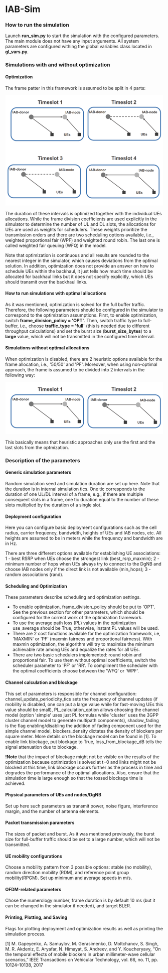 # IAB-Sim

### How to run the simulation

Launch **run_sim.py** to start the simulation with the configured parameters. The main module does not have any input arguments.
All system parameters are configured withing the global variables class located in **gl_vars.py**.

### Simulations with and without optimization

#### Optimization

The frame patter in this framework is assumed to be split in 4 parts:

![alt text](./docs/frame_split_configuration.png)

The duration of these intervals is optimized together with the individual UEs allocations. 
While the frame division coefficients are used explicitly in the simulator to determine
the number of UL and DL slots, the allocations for UEs are used as weights for schedulers.
These weights prioritize the transmission orders and there are two scheduling options 
available, i.e., weighted proportional fair (WPF) and weighted round robin. The last one
is called weighted fair queuing (WFQ) in the model.

Note that optimization is continuous and all results are rounded to the nearest integer
in the simulator, which causes deviations from the optimal solution. In addition, optimization
does not provide an answer on how to schedule UEs within the backhaul, it just tells
how much time should be allocated for backhaul links but it does not specify explicitly, 
which UEs should transmit over the backhaul links.

#### How to run simulations with optimal allocations

As it was mentioned, optimization is solved for the full buffer traffic. Therefore, the following parameters should be configured
in the simulator to correspond to the optimization assumptions.
First, to enable optimization, switch **frame_division_policy = 'OPT'**.
Then, switch traffic type to full-buffer, i.e., choose **traffic_type = 'full'** (this is needed due to different throughput calculations) 
and set the burst size (**burst_size_bytes**) to a **large** value, which will not be transmitted in the configured time interval.

#### Simulations without optimal allocations

When optimization is disabled, there are 2 heuristic options available for the frame allocation, i.e., '50/50' and 'PF'.
Moreover, when using non-optimal approach, the frame is assumed to be divided into 2 intervals in the following way:

![alt text](./docs/frame_split_configuration_heuristic.png)

This basically means that heuristic approaches only use the first and the last slots from the optmization.


### Description of the parameters

#### Generic simulation parameters
Random simulation seed and simulation duration are set up here. Note that the duration is in internal simulation tics. One tic corresponds to the
duration of one UL/DL interval of a frame, e.g., if there are multiple consequent slots in a frame, one tic duration equal to the number of these slots multiplied by
the duration of a single slot.

#### Deployment configuration
Here you can configure basic deployment configurations such as the cell radius, carrier frequency, bandwidth, heights of UEs and IAB nodes, etc.
All heights are assumed to be in meters while the frequency and bandwidth are in Hz. 

There are three different options available for establishing UE associations: 1 - best RSRP when UEs choose the strongest link (best_rsrp_maxmin); 
2 - minimum number of hops when UEs always try to connect to the DgNB and choose IAB nodes only if the direct link is not available (min_hops);
3 - random associations (rand).

#### Scheduling and Optimization

These parameters describe scheduling and optimization settings. 
- To enable optimization, frame_division_policy should be put to 'OPT'. See the previous section for other parameters, which should be
configured for the correct work of the optimization framework. 
- To use the average path loss (PL) values in the optimization use_average should be True, otherwise, instant PL values will be used.
- There are 2 cost functions available for the optimization framework, i.e, 'MAXMIN' or 'PF' (maxmin fairness and proportional fairness). With maxmin optimization, 
the algorithm will try to maximize the minimum achievable rate among UEs and equalize the rates for all UEs.
- There are two basic schedulers implemented: round robin and proportional fair. To use them without optimal coefficients, switch the scheduler 
parameter to 'PF' or 'RR'. To compliment the scheduler with the optimal coefficients choose between the 'WFQ' or 'WPF'.

#### Channel calculation and blockage

This set of parameters is responsible for channel configuration: channel_update_periodicity_tics sets the frequency of channel updates (if mobility is
disabled, one can put a large value while for fast-moving UEs this value should be small), PL_calculation_option allows choosing the 
channel model (option 'simple' uses just PL formulas while 'cluster' uses the 3GPP cluster channel model to generate
multipath components), shadow_fading is the flag enabling/disabling the addition of fading component used for the simple channel model,
blockers_density dictates the density of blockers per square meter. More details on the blockage model can be found in [1].
To enable link blockage, put blockage to True, loss_from_blockage_dB tells the signal attenuation due to blockage.

**!Note** that the impact of blockage might not be visible on the results of the optimization because optimization is solved at t=0 and links might 
not be blocked at this time, link blockage occurs further as the process in time and degrades the performance of the optimal allocations.
Also, ensure that the simulation time is large enough so that the tossed blockage time is achieved. 

#### Physical parameters of UEs and nodes/DgNB

Set up here such parameters as transmit power, noise figure, interference margin, and the number of antenna 
elements.

#### Packet transmission parameters 

The sizes of packet and burst. As it was mentioned previously,
the burst size for full-buffer traffic should be set to a large number, which will not be transmitted.

#### UE mobility configurations

Choose a mobility pattern from 3 possible options: stable (no mobility), random direction mobility (RDM), and reference point group mobility(RPGM).
Set up minimum and average speeds in m/s.

#### OFDM-related parameters

Chose the numerology number, frame duration is by default 10 ms (but it can be changed in the simulator if needed),
and target BLER.

#### Printing, Plotting, and Saving

Flags for plotting deployment and optimization results as well as printing the simulation process.  



[1] M. Gapeyenko, A. Samuylov, M. Gerasimenko, D. Moltchanov, S. Singh, M. R. Akdeniz, E. Aryafar, N. Himayat, S. Andreev, and
Y. Koucheryavy, “On the temporal effects of mobile blockers in urban millimeter-wave cellular scenarios,” IEEE Transactions on Vehicular
Technology, vol. 66, no. 11, pp. 10124–10138, 2017